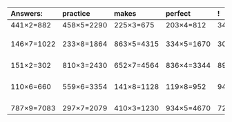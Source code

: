 | Answers: | practice | makes | perfect | ! |
| :--- | :--- | :--- | :--- | :--- |
| 441×2=882 | 458×5=2290 | 225×3=675 | 203×4=812 | 344×9=3096 | 
|   |   |   |   |   | 
|   |   |   |   |   | 
|   |   |   |   |   | 
| 146×7=1022 | 233×8=1864 | 863×5=4315 | 334×5=1670 | 301×9=2709 | 
|   |   |   |   |   | 
|   |   |   |   |   | 
|   |   |   |   |   | 
|   |   |   |   |   | 
| 151×2=302 | 810×3=2430 | 652×7=4564 | 836×4=3344 | 899×5=4495 | 
|   |   |   |   |   | 
|   |   |   |   |   | 
|   |   |   |   |   | 
|   |   |   |   |   | 
| 110×6=660 | 559×6=3354 | 141×8=1128 | 119×8=952 | 940×2=1880 | 
|   |   |   |   |   | 
|   |   |   |   |   | 
|   |   |   |   |   | 
|   |   |   |   |   | 
| 787×9=7083 | 297×7=2079 | 410×3=1230 | 934×5=4670 | 721×3=2163 | 
